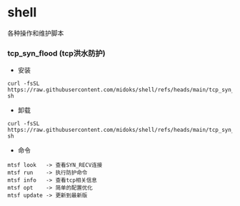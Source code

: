 # shell

各种操作和维护脚本

### tcp_syn_flood (tcp洪水防护)

-  安装
```
curl -fsSL https://raw.githubusercontent.com/midoks/shell/refs/heads/main/tcp_syn_flood/install.sh| sh
```

- 卸载

```
curl -fsSL https://raw.githubusercontent.com/midoks/shell/refs/heads/main/tcp_syn_flood/uninstall.sh| sh
```

- 命令
```
mtsf look   -> 查看SYN_RECV连接
mtsf run 	-> 执行防护命令
mtsf info 	-> 查看tcp相关信息
mtsf opt 	-> 简单的配置优化
mtsf update -> 更新到最新版
```
